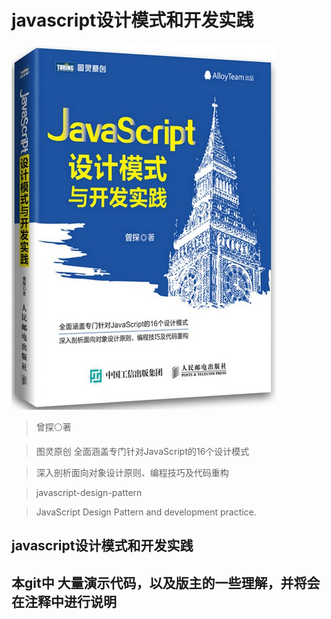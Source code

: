 <!--
 * @Author: your name
 * @Date: 2020-08-29 21:28:01
 * @LastEditTime: 2020-09-02 01:44:37
 * @LastEditors: Please set LastEditors
 * @Description: In User Settings Edit
 * @FilePath: \wwwroot\inceng\javascript-design-pattern\README.md
-->
# javascript设计模式和开发实践

![javascript-design-pattern](https://github.com//inceng/javascript-design-pattern/blob/master/desc/design.png?raw=true)

> 曾探⚪著

> 图灵原创
> 全面涵盖专门针对JavaScript的16个设计模式

> 深入剖析面向对象设计原则、编程技巧及代码重构

> javascript-design-pattern

> JavaScript Design Pattern and development practice.


## javascript设计模式和开发实践

## 本git中 大量演示代码，以及版主的一些理解，并将会在注释中进行说明